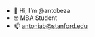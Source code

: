 - 👋 Hi, I’m @antobeza
- 🤓 MBA Student
- 📫 antoniab@stanford.edu

<!---
antobeza/antobeza is a ✨ special ✨ repository because its `README.md` (this file) appears on your GitHub profile.
You can click the Preview link to take a look at your changes.
--->
